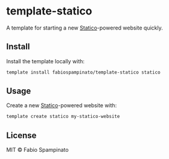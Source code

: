 # template-statico

A template for starting a new [Statico](https://github.com/fabiospampinato/statico)-powered website quickly.

## Install

Install the template locally with:

```sh
template install fabiospampinato/template-statico statico
```

## Usage

Create a new [Statico](https://github.com/fabiospampinato/statico)-powered website with:

```sh
template create statico my-statico-website
```

## License

MIT © Fabio Spampinato
